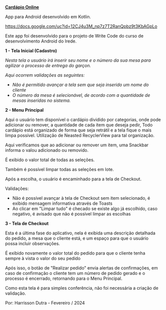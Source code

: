 <u>**Cardápio Online**</u>



App para Android desenvolvido em Kotlin.

https://docs.google.com/uc?id=12CJ4u3M_np7z7T2RanQpbz9t3KbAGpLo


Este app foi desenvolvido para o projeto de Write Code do curso de desenvolvimento Android do Irede.



**1 - Tela Inicial (Cadastro)**

<Inserir imagem>



*Nesta tela o usuário irá inserir seu nome e o número da sua mesa para agilizar o processo de entrega do garçon.*



<Inserir imagem>

*Aqui ocorrem validações as seguintes:*

- *Não é permitido avançar a tela sem que seja inserido um nome do cliente*
- *O número da mesa é selecionável, de acordo com a quantidade de mesas inseridas no sistema.*



**2 - Menu Principal**

<inserir telas>

Aqui o usuário tem disponível o cardápio dividido por categorias, onde pode adicionar ou remover, a quantidade de cada item que deseja pedir, Todo cardápio está organizado de forma que seja retrátil e a tela fique o mais limpa possível. Utilização de Neasted RecyclerView para tal organização.

Aqui verificamos que ao adicionar ou remover um item, uma Snackbar informa o valou adicionado ou removido.

É exibido o valor total de todas as seleções.

Também é possível limpar todas as seleções em lote.

Após a escolha, o usuário é encaminhado para a tela de Checkout.



Validações:

<Inserir imagem>

- Não é possível avançar à tela de Checkout sem item selecionado, é exibido mensagem informativa através de Toasts
- Ao clicar em "Limpar tudo" é checado se existe algo já escolhido, caso negativo, é avisado que não é possível limpar as escolhas



**3 - Tela de Checkout**

<inserir imagens>

Esta é a última fase do aplicativo, nela é exibida uma descrição detalhada do pedido, a mesa que o cliente está, e um espaço para que o usuário possa incluir observações.

É exibido novamente o valor total do pedido para que o cliente tenha sempre à vista o valor do seu pedido

Após isso, o botão de "Realizar pedido" envia alertas de confirmações, em caso de confirmação o cliente tem um número de pedido gerado e o processo é encerrado, retornando para o Menu Principal.

Como esta tela é para simples conferência, não foi necessária a criação de validação. 





Por: Harrisson Dutra - Fevereiro / 2024

